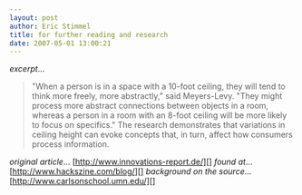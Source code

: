 ```yaml
---
layout: post
author: Eric Stimmel
title: for further reading and research
date: 2007-05-01 13:00:21
--- 
```



*excerpt*...

> "When a person is in a space with a 10-foot ceiling, they will tend to think more freely, more abstractly," said Meyers-Levy. "They might process more abstract connections between objects in a room, whereas a person in a room with an 8-foot ceiling will be more likely to focus on specifics." The research demonstrates that variations in ceiling height can evoke concepts that, in turn, affect how consumers process information.

*original article*... [http://www.innovations-report.de/][] *found at*... [http://www.hackszine.com/blog/][] *background on the source*... [http://www.carlsonschool.umn.edu/][]

  [http://www.innovations-report.de/]: http://www.innovations-report.de/html/berichte/studien/bericht-83419.html
  [http://www.hackszine.com/blog/]: http://www.hackszine.com/blog/archive/2007/05/researchers_find_ceiling_heigh.html?CMP=OTC-7G2N43923558
  [http://www.carlsonschool.umn.edu/]: http://www.carlsonschool.umn.edu/Page6269.aspx

